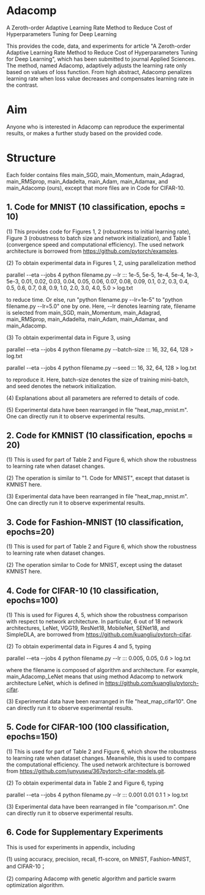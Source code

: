 # Adacomp
A Zeroth-order Adaptive Learning Rate Method to Reduce Cost of Hyperparameters Tuning for Deep Learning

This provides the code, data, and experiments for article "A Zeroth-order Adaptive Learning Rate Method to Reduce Cost of Hyperparameters Tuning for Deep Learning", which has been submitted to journal Applied Sciences. The method, named Adacomp, adaptively adjusts the learning rate only based on values of loss function. From high abstract, Adacomp penalizes learning rate when loss value decreases and compensates learning rate in the contrast. 

# Aim
Anyone who is interested in Adacomp can reproduce the experimental results, or makes a further study based on the provided code. 

# Structure
Each folder contains files main_SGD, main_Momentum, main_Adagrad, main_RMSprop, main_Adadelta, main_Adam, main_Adamax, and main_Adacomp (ours), 
except that more files are in Code for CIFAR-10. 

## 1. Code for MNIST (10 classification, epochs = 10)
(1) This provides code for Figures 1, 2 (robustness to initial learning rate), Figure 3 (robustness to batch size and network initialization), and Table 1 (convergence speed and computational efficiency). The used network architecture is borrowed from https://github.com/pytorch/examples. 

(2) To obtain experimental data in Figures 1, 2, using parallelization method 

parallel --eta --jobs 4 python filename.py --lr ::: 1e-5, 5e-5, 1e-4, 5e-4, 1e-3, 5e-3, 0.01, 0.02, 0.03, 0.04, 0.05, 0.06, 0.07, 0.08, 0.09, 0.1, 0.2, 0.3, 0.4, 0.5, 0.6, 0.7, 0.8, 0.9, 1.0, 2.0, 3.0, 4.0, 5.0 > log.txt

to reduce time. Or else, run "python filename.py --lr=1e-5" to "python filename.py --lr=5.0" one by one. Here, --lr denotes learning rate, filename is selected from main_SGD, main_Momentum, main_Adagrad, main_RMSprop, main_Adadelta, main_Adam, main_Adamax, and main_Adacomp.

(3) To obtain experimental data in Figure 3, using 

parallel --eta --jobs 4 python filename.py --batch-size ::: 16, 32, 64, 128 > log.txt

parallel --eta --jobs 4 python filename.py --seed ::: 16, 32, 64, 128 > log.txt

to reproduce it. Here, batch-size denotes the size of training mini-batch, and seed denotes the network initialization. 

(4) Explanations about all parameters are referred to details of code.

(5) Experimental data have been rearranged in file "heat_map_mnist.m". One can directly run it to observe experimental results. 
 ## 2. Code for KMNIST (10 classification, epochs = 20)
(1) This is used for part of Table 2 and Figure 6, which show the robustness to learning rate when dataset changes. 

(2) The operation is similar to "1. Code for MNIST", except that dataset is KMNIST here.

(3) Experimental data have been rearranged in file "heat_map_mnist.m". One can directly run it to observe experimental results.
## 3. Code for Fashion-MNIST (10 classification, epochs=20)
(1) This is used for part of Table 2 and Figure 6, which show the robustness to learning rate when dataset changes. 

(2) The operation similar to Code for MNIST, except using the dataset KMNIST here.

## 4. Code for CIFAR-10 (10 classification, epochs=100)
(1) This is used for Figures 4, 5, which show the robustness comparison with respect to network architecture. 
In particular, 6 out of 18 network architectures, LeNet, VGG19, ResNet18, MobileNet, SENet18, and SimpleDLA, are borrowed from https://github.com/kuangliu/pytorch-cifar.

(2) To obtain experimental data in Figures 4 and 5, typing 

parallel --eta --jobs 4 python filename.py --lr ::: 0.005, 0.05, 0.6 > log.txt

where the filename is composed of algorithm and architecture. 
For example, main_Adacomp_LeNet means that using method Adacomp to network architecture LeNet, which is defined in https://github.com/kuangliu/pytorch-cifar.

(3) Experimental data have been rearranged in file "heat_map_cifar10". One can directly run it to observe experimental results.

## 5. Code for CIFAR-100 (100 classification, epochs=150)
(1) This is used for part of Table 2 and Figure 6, which show the robustness to learning rate when dataset changes.
Meanwhile, this is used to compare the computational efficiency. 
The used network architecture is borrowed from https://github.com/junyuseu/367pytorch-cifar-models.git.

(2) To obtain experimental data in Table 2 and Figure 6, typing 

parallel --eta --jobs 4 python filename.py --lr ::: 0.001 0.01 0.1 1 > log.txt

(3) Experimental data have been rearranged in file "comparison.m". One can directly run it to observe experimental results.

## 6. Code for Supplementary Experiments
This is used for experiments in appendix, including 

(1) using accuracy, precision, recall, f1-score, on MNIST, Fashion-MNIST, and CIFAR-10；

(2) comparing Adacomp with genetic algorithm and particle swarm optimization algorithm. 
 
